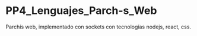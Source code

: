 # PP4_Lenguajes_Parch-s_Web
Parchís web, implementado con sockets con tecnologías nodejs, react, css.
